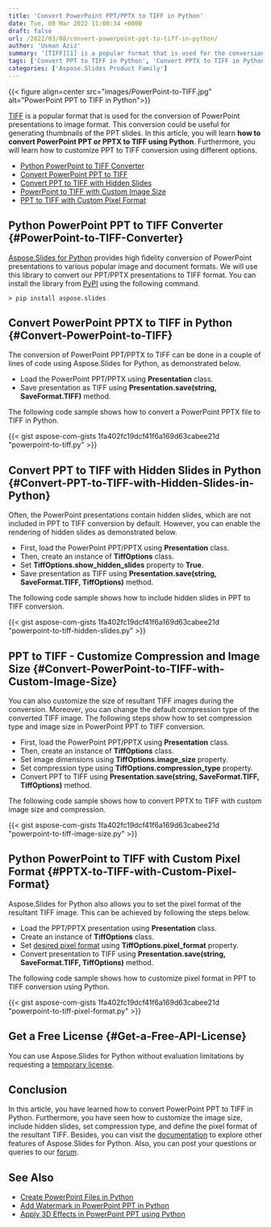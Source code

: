 ```yaml
---
title: 'Convert PowerPoint PPT/PPTX to TIFF in Python'
date: Tue, 08 Mar 2022 11:00:34 +0000
draft: false
url: /2022/03/08/convert-powerpoint-ppt-to-tiff-in-python/
author: 'Usman Aziz'
summary: '[TIFF][1] is a popular format that is used for the conversion of PowerPoint presentations to image format. This conversion could be useful for generating thumbnails of the PPT slides. In this article, you will learn **how to convert PowerPoint PPT or PPTX to TIFF using Python**. Furthermore, you will learn how to customize PPT to TIFF conversion using different options.'
tags: ['Convert PPT to TIFF in Python', 'Convert PPTX to TIFF in Python', 'Generate PPT Thumbnails in Python', 'Python PowerPoint to TIFF Converter']
categories: ['Aspose.Slides Product Family']
---
```




{{< figure align=center src="images/PowerPoint-to-TIFF.jpg" alt="PowerPoint PPT to TIFF in Python">}}


[TIFF][2] is a popular format that is used for the conversion of PowerPoint presentations to image format. This conversion could be useful for generating thumbnails of the PPT slides. In this article, you will learn **how to convert PowerPoint PPT or PPTX to TIFF using Python**. Furthermore, you will learn how to customize PPT to TIFF conversion using different options.

*   [Python PowerPoint to TIFF Converter][3]
*   [Convert PowerPoint PPT to TIFF][4]
*   [Convert PPT to TIFF with Hidden Slides][5]
*   [PowerPoint to TIFF with Custom Image Size][6]
*   [PPT to TIFF with Custom Pixel Format][7]

## Python PowerPoint PPT to TIFF Converter {#PowerPoint-to-TIFF-Converter}

[Aspose.Slides for Python][8] provides high fidelity conversion of PowerPoint presentations to various popular image and document formats. We will use this library to convert our PPT/PPTX presentations to TIFF format. You can install the library from [PyPI][9] using the following command.

```
> pip install aspose.slides
```

## Convert PowerPoint PPTX to TIFF in Python {#Convert-PowerPoint-to-TIFF}

The conversion of PowerPoint PPT/PPTX to TIFF can be done in a couple of lines of code using Aspose.Slides for Python, as demonstrated below.

*   Load the PowerPoint PPT/PPTX using **Presentation** class.
*   Save presentation as TIFF using **Presentation.save(string, SaveFormat.TIFF)** method.

The following code sample shows how to convert a PowerPoint PPTX file to TIFF in Python.

{{< gist aspose-com-gists 1fa402fc19dcf41f6a169d63cabee21d "powerpoint-to-tiff.py" >}}

## Convert PPT to TIFF with Hidden Slides in Python {#Convert-PPT-to-TIFF-with-Hidden-Slides-in-Python}

Often, the PowerPoint presentations contain hidden slides, which are not included in PPT to TIFF conversion by default. However, you can enable the rendering of hidden slides as demonstrated below.

*   First, load the PowerPoint PPT/PPTX using **Presentation** class.
*   Then, create an instance of **TiffOptions** class.
*   Set **TiffOptions.show\_hidden\_slides** property to **True**.
*   Save presentation as TIFF using **Presentation.save(string, SaveFormat.TIFF, TiffOptions)** method.

The following code sample shows how to include hidden slides in PPT to TIFF conversion.

{{< gist aspose-com-gists 1fa402fc19dcf41f6a169d63cabee21d "powerpoint-to-tiff-hidden-slides.py" >}}

## PPT to TIFF - Customize Compression and Image Size {#Convert-PowerPoint-to-TIFF-with-Custom-Image-Size}

You can also customize the size of resultant TIFF images during the conversion. Moreover, you can change the default compression type of the converted TIFF image. The following steps show how to set compression type and image size in PowerPoint PPT to TIFF conversion.

*   First, load the PowerPoint PPT/PPTX using **Presentation** class.
*   Then, create an instance of **TiffOptions** class.
*   Set image dimensions using **TiffOptions.image\_size** property.
*   Set compression type using **TiffOptions.compression\_type** property.
*   Convert PPT to TIFF using **Presentation.save(string, SaveFormat.TIFF, TiffOptions)** method.

The following code sample shows how to convert PPTX to TIFF with custom image size and compression.

{{< gist aspose-com-gists 1fa402fc19dcf41f6a169d63cabee21d "powerpoint-to-tiff-image-size.py" >}}

## Python PowerPoint to TIFF with Custom Pixel Format {#PPTX-to-TIFF-with-Custom-Pixel-Format}

Aspose.Slides for Python also allows you to set the pixel format of the resultant TIFF image. This can be achieved by following the steps below.

*   Load the PPT/PPTX presentation using **Presentation** class.
*   Create an instance of **TiffOptions** class.
*   Set [desired pixel format][10] using **TiffOptions.pixel\_format** property.
*   Convert presentation to TIFF using **Presentation.save(string, SaveFormat.TIFF, TiffOptions)** method.

The following code sample shows how to customize pixel format in PPT to TIFF conversion using Python.

{{< gist aspose-com-gists 1fa402fc19dcf41f6a169d63cabee21d "powerpoint-to-tiff-pixel-format.py" >}}

## Get a Free License {#Get-a-Free-API-License}

You can use Aspose.Slides for Python without evaluation limitations by requesting a [temporary license][11].

## Conclusion

In this article, you have learned how to convert PowerPoint PPT to TIFF in Python. Furthermore, you have seen how to customize the image size, include hidden slides, set compression type, and define the pixel format of the resultant TIFF. Besides, you can visit the [documentation][12] to explore other features of Aspose.Slides for Python. Also, you can post your questions or queries to our [forum][13].

## See Also

*   [Create PowerPoint Files in Python][14]
*   [Add Watermark in PowerPoint PPT in Python][15]
*   [Apply 3D Effects in PowerPoint PPT using Python][16]




[1]: https://docs.fileformat.com/image/tiff/
[2]: https://docs.fileformat.com/image/tiff/
[3]: #PowerPoint-to-TIFF-Converter
[4]: #Convert-PowerPoint-to-TIFF
[5]: #Convert-PPT-to-TIFF-with-Hidden-Slides-in-Python
[6]: #Convert-PowerPoint-to-TIFF-with-Custom-Image-Size
[7]: #PPTX-to-TIFF-with-Custom-Pixel-Format
[8]: https://products.aspose.com/slides/python-net
[9]: https://pypi.org/project/aspose.slides/
[10]: https://docs.aspose.com/slides/python-net/api-reference/aspose.slides.export/imagepixelformat/
[11]: https://purchase.aspose.com/temporary-license
[12]: https://docs.aspose.com/slides/python-net
[13]: https://forum.aspose.com/
[14]: https://blog.aspose.com/2021/12/31/create-powerpoint-presentations-in-python/
[15]: https://blog.aspose.com/2022/02/09/add-watermark-to-powerpoint-ppt-in-python/
[16]: https://blog.aspose.com/2022/01/08/create-three-d-effects-in-ppt-python/




